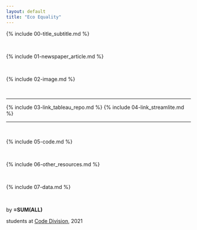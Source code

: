 ```yaml
---
layout: default
title: "Eco Equality"
---
```


{% include 00-title_subtitle.md %}

<br>

{% include 01-newspaper_article.md %}

<br>

{% include 02-image.md %}

<br>

---
{% include 03-link_tableau_repo.md %} 
{% include 04-link_streamlite.md %}

---

<br>

{% include 05-code.md %}

<br>

{% include 06-other_resources.md %}

<br>

{% include 07-data.md %}

<br>

by **=SUM(ALL)**

students at [Code Division](http://codedivision.co.uk/), 2021
